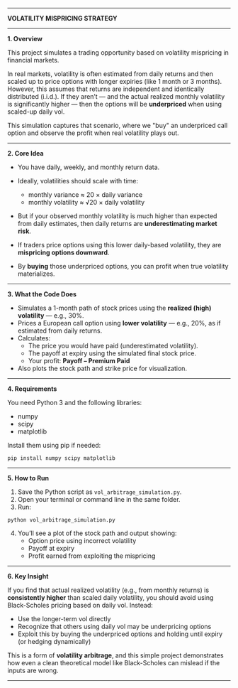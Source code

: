 
---

**VOLATILITY MISPRICING STRATEGY**  


---

**1. Overview**

This project simulates a trading opportunity based on volatility mispricing in financial markets.

In real markets, volatility is often estimated from daily returns and then scaled up to price options with longer expiries (like 1 month or 3 months). However, this assumes that returns are independent and identically distributed (i.i.d.). If they aren’t — and the actual realized monthly volatility is significantly higher — then the options will be **underpriced** when using scaled-up daily vol.

This simulation captures that scenario, where we "buy" an underpriced call option and observe the profit when real volatility plays out.

---

**2. Core Idea**

- You have daily, weekly, and monthly return data.
- Ideally, volatilities should scale with time:
  
  - monthly variance ≈ 20 × daily variance  
  - monthly volatility ≈ √20 × daily volatility  

- But if your observed monthly volatility is much higher than expected from daily estimates, then daily returns are **underestimating market risk**.

- If traders price options using this lower daily-based volatility, they are **mispricing options downward**.
- By **buying** those underpriced options, you can profit when true volatility materializes.

---

**3. What the Code Does**

- Simulates a 1-month path of stock prices using the **realized (high) volatility** — e.g., 30%.
- Prices a European call option using **lower volatility** — e.g., 20%, as if estimated from daily returns.
- Calculates:
  - The price you would have paid (underestimated volatility).
  - The payoff at expiry using the simulated final stock price.
  - Your profit: **Payoff – Premium Paid**
- Also plots the stock path and strike price for visualization.

---

**4. Requirements**

You need Python 3 and the following libraries:

- numpy  
- scipy  
- matplotlib  

Install them using pip if needed:

```
pip install numpy scipy matplotlib
```

---

**5. How to Run**

1. Save the Python script as `vol_arbitrage_simulation.py`.
2. Open your terminal or command line in the same folder.
3. Run:

```
python vol_arbitrage_simulation.py
```

4. You’ll see a plot of the stock path and output showing:
   - Option price using incorrect volatility
   - Payoff at expiry
   - Profit earned from exploiting the mispricing

---

**6. Key Insight**

If you find that actual realized volatility (e.g., from monthly returns) is **consistently higher** than scaled daily volatility, you should avoid using Black-Scholes pricing based on daily vol. Instead:

- Use the longer-term vol directly
- Recognize that others using daily vol may be underpricing options
- Exploit this by buying the underpriced options and holding until expiry (or hedging dynamically)

This is a form of **volatility arbitrage**, and this simple project demonstrates how even a clean theoretical model like Black-Scholes can mislead if the inputs are wrong.

---

